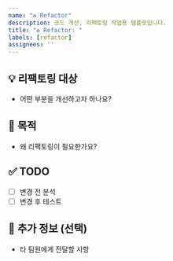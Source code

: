 ```yaml
---
name: "♻️ Refactor"
description: 코드 개선, 리팩토링 작업용 템플릿입니다.
title: "♻️ Refactor: "
labels: [refactor]
assignees: ''
---
```


## 💡 리팩토링 대상

- 어떤 부분을 개선하고자 하나요?

## 🎯 목적

- 왜 리팩토링이 필요한가요?

## ✅ TODO

- [ ] 변경 전 분석
- [ ] 변경 후 테스트

## 📎 추가 정보 (선택)

- 타 팀원에게 전달할 사항